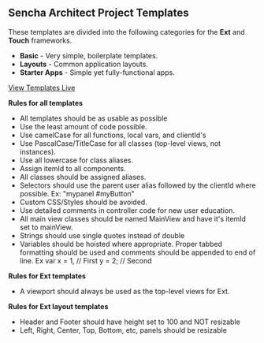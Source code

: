 Sencha Architect Project Templates
----------------------------------

These templates are divided into the following categories for the **Ext** and **Touch** frameworks.

- **Basic** - Very simple, boilerplate templates.
- **Layouts** - Common application layouts.
- **Starter Apps** - Simple yet fully-functional apps.

[View Templates Live](http://exsurgo.github.io/ProjectTemplates/index.html)


**Rules for all templates**

- All templates should be as usable as possible
- Use the least amount of code possible.
- Use camelCase for all functions, local vars, and clientId's
- Use PascalCase/TitleCase for all classes (top-level views, not instances).
- Use all lowercase for class aliases.
- Assign itemId to all components.  
- All classes should be assigned aliases.
- Selectors should use the parent user alias followed by the clientId where possible.  Ex: "mypanel #myButton"
- Custom CSS/Styles should be avoided.  
- Use detailed comments in controller code for new user education.
- All main view classes should be named MainView and have it's itemId set to mainView.
- Strings should use single quotes instead of double
- Variables should be hoisted where appropriate. Proper tabbed formatting should be used and comments should be appended to end of line.  Ex
	var x = 1,	// First
		y = 2;	// Second

**Rules for Ext templates**
- A viewport should always be used as the top-level views for Ext.  

**Rules for Ext layout templates**
- Header and Footer should have height set to 100 and NOT resizable
- Left, Right, Center, Top, Bottom, etc, panels should be resizable

